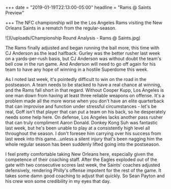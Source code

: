 +++
date = "2019-01-19T22:13:00-05:00"
headline = "Rams @ Saints Preview"

+++
The NFC championship will be the Los Angeles Rams visiting the New Orleans Saints in a rematch from the regular-season.

![](/uploads/Championship Round Analysis - Rams @ Saints.jpg)

The Rams finally adjusted and began running the ball more, this time with CJ Anderson as the lead halfback. Gurley was the better rusher last week on a yards-per-rush basis, but CJ Anderson was without doubt the team's bell cow in the run game. And Anderson will need to go off again for his team to have any hope of winning in a hostile Superdome this week.

As I noted last week, it's pointedly difficult to win on the road in the postseason. A team needs to be stacked to have a real chance at winning, and the Rams fall short in that regard. Without Cooper Kupp, Los Angeles is one man down from having at least three reliable weapons on offense. It's a problem made all the more worse when you don't have an elite quarterback that can improvise and function under stressful circumstances - let's be real, Goff isn't that player that can put a team on his back, so he desperately needs some help here. On defense, Los Angeles lacks another pass rusher that can truly compliment Aaron Donald. Donkey Kong Suh was fantastic last week, but he's been unable to play at a consistently high level all throughout the season. I don't foresee him carrying over his success from last week into this game...unless a silent injury that's been nagging him the whole regular season has been suddenly lifted going into the postseason.

I feel pretty comfortable taking New Orleans here, especially given the competence of their coaching staff.  After the Eagles exploded out of the gate with two consecutive scores last week, the Saints' coaches adjusted defensively, rendering Philly's offense impotent for the rest of the game. It takes some damn good coaching to adjust that quickly. So Sean Payton and his crew won some credibility in my eyes that day.